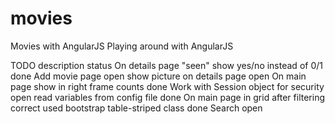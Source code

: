 movies
======

Movies with AngularJS
Playing around with AngularJS


TODO
description                                         status
On details page "seen" show yes/no instead of 0/1   done
Add movie page                                      open
show picture on details page                        open
On main page show in right frame counts             done
Work with Session object for security               open
read variables from config file                     done
On main page in grid after filtering correct 
    used bootstrap table-striped class              done
Search                                              open

